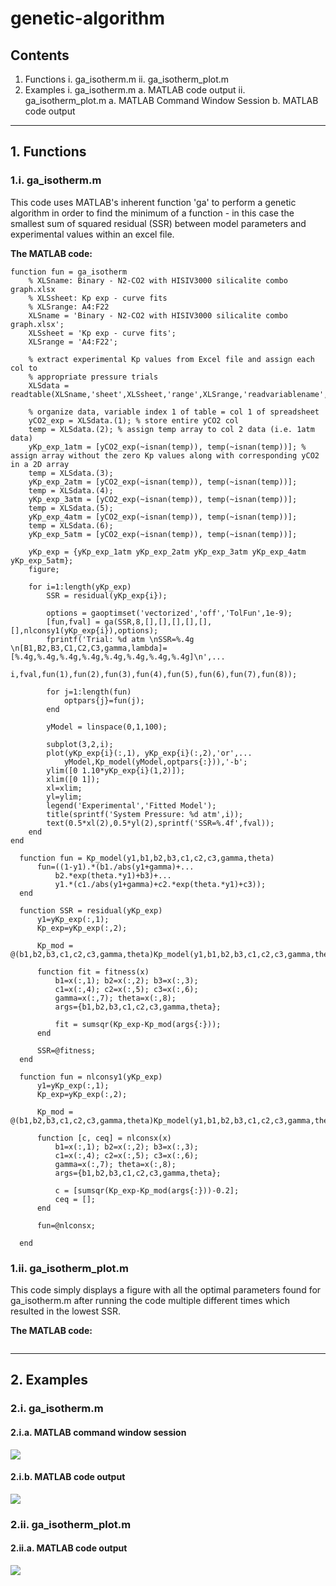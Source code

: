 # genetic-algorithm
## Contents
1. Functions
  i. ga_isotherm.m
  ii. ga_isotherm_plot.m
2. Examples
  i. ga_isotherm.m
    a. MATLAB code output
  ii. ga_isotherm_plot.m
    a. MATLAB Command Window Session
    b. MATLAB code output
***
## 1. Functions
### 1.i. ga_isotherm.m
This code uses MATLAB's inherent function 'ga' to perform a genetic algorithm in order to find the minimum of a function - in this case the smallest sum of squared residual (SSR) between model parameters and experimental values within an excel file.

**The MATLAB code:**
```
function fun = ga_isotherm
    % XLSname: Binary - N2-CO2 with HISIV3000 silicalite combo graph.xlsx
    % XLSsheet: Kp exp - curve fits
    % XLSrange: A4:F22
    XLSname = 'Binary - N2-CO2 with HISIV3000 silicalite combo graph.xlsx';
    XLSsheet = 'Kp exp - curve fits';
    XLSrange = 'A4:F22';

    % extract experimental Kp values from Excel file and assign each col to
    % appropriate pressure trials
    XLSdata = readtable(XLSname,'sheet',XLSsheet,'range',XLSrange,'readvariablename',false);

    % organize data, variable index 1 of table = col 1 of spreadsheet
    yCO2_exp = XLSdata.(1); % store entire yCO2 col
    temp = XLSdata.(2); % assign temp array to col 2 data (i.e. 1atm data)
    yKp_exp_1atm = [yCO2_exp(~isnan(temp)), temp(~isnan(temp))]; % assign array without the zero Kp values along with corresponding yCO2 in a 2D array
    temp = XLSdata.(3);
    yKp_exp_2atm = [yCO2_exp(~isnan(temp)), temp(~isnan(temp))];
    temp = XLSdata.(4);
    yKp_exp_3atm = [yCO2_exp(~isnan(temp)), temp(~isnan(temp))];
    temp = XLSdata.(5);
    yKp_exp_4atm = [yCO2_exp(~isnan(temp)), temp(~isnan(temp))];
    temp = XLSdata.(6);
    yKp_exp_5atm = [yCO2_exp(~isnan(temp)), temp(~isnan(temp))];

    yKp_exp = {yKp_exp_1atm yKp_exp_2atm yKp_exp_3atm yKp_exp_4atm yKp_exp_5atm};
    figure;

    for i=1:length(yKp_exp)
        SSR = residual(yKp_exp{i});

        options = gaoptimset('vectorized','off','TolFun',1e-9);
        [fun,fval] = ga(SSR,8,[],[],[],[],[],[],nlconsy1(yKp_exp{i}),options);
        fprintf('Trial: %d atm \nSSR=%.4g \n[B1,B2,B3,C1,C2,C3,gamma,lambda]=[%.4g,%.4g,%.4g,%.4g,%.4g,%.4g,%.4g,%.4g]\n',...
            i,fval,fun(1),fun(2),fun(3),fun(4),fun(5),fun(6),fun(7),fun(8));

        for j=1:length(fun)
            optpars{j}=fun(j);
        end

        yModel = linspace(0,1,100);

        subplot(3,2,i);
        plot(yKp_exp{i}(:,1), yKp_exp{i}(:,2),'or',...
            yModel,Kp_model(yModel,optpars{:})),'-b';
        ylim([0 1.10*yKp_exp{i}(1,2)]);
        xlim([0 1]);
        xl=xlim;
        yl=ylim;
        legend('Experimental','Fitted Model');
        title(sprintf('System Pressure: %d atm',i));
        text(0.5*xl(2),0.5*yl(2),sprintf('SSR=%.4f',fval));
    end
end

  function fun = Kp_model(y1,b1,b2,b3,c1,c2,c3,gamma,theta)
      fun=((1-y1).*(b1./abs(y1+gamma)+...
          b2.*exp(theta.*y1)+b3)+...
          y1.*(c1./abs(y1+gamma)+c2.*exp(theta.*y1)+c3));
  end

  function SSR = residual(yKp_exp)
      y1=yKp_exp(:,1);
      Kp_exp=yKp_exp(:,2);

      Kp_mod = @(b1,b2,b3,c1,c2,c3,gamma,theta)Kp_model(y1,b1,b2,b3,c1,c2,c3,gamma,theta);

      function fit = fitness(x)
          b1=x(:,1); b2=x(:,2); b3=x(:,3);
          c1=x(:,4); c2=x(:,5); c3=x(:,6);
          gamma=x(:,7); theta=x(:,8);
          args={b1,b2,b3,c1,c2,c3,gamma,theta};

          fit = sumsqr(Kp_exp-Kp_mod(args{:}));
      end

      SSR=@fitness;
  end

  function fun = nlconsy1(yKp_exp)
      y1=yKp_exp(:,1);
      Kp_exp=yKp_exp(:,2);

      Kp_mod = @(b1,b2,b3,c1,c2,c3,gamma,theta)Kp_model(y1,b1,b2,b3,c1,c2,c3,gamma,theta);

      function [c, ceq] = nlconsx(x)
          b1=x(:,1); b2=x(:,2); b3=x(:,3);
          c1=x(:,4); c2=x(:,5); c3=x(:,6);
          gamma=x(:,7); theta=x(:,8);
          args={b1,b2,b3,c1,c2,c3,gamma,theta};

          c = [sumsqr(Kp_exp-Kp_mod(args{:}))-0.2];
          ceq = [];
      end

      fun=@nlconsx;

  end
```

### 1.ii. ga_isotherm_plot.m
This code simply displays a figure with all the optimal parameters found for ga_isotherm.m after running the code multiple different times which resulted in the lowest SSR.

**The MATLAB code:**
```

```
***
## 2. Examples
### 2.i. ga_isotherm.m
#### 2.i.a. MATLAB command window session
![](https://github.com/pamyo045/genetic-algorithm/blob/master/Resources/Image1.png)
#### 2.i.b. MATLAB code output
![](https://github.com/pamyo045/genetic-algorithm/blob/master/Resources/Image2.png)

### 2.ii. ga_isotherm_plot.m
#### 2.ii.a. MATLAB code output
![](https://github.com/pamyo045/genetic-algorithm/blob/master/Resources/Image3.png)
